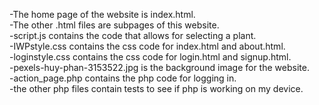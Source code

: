 -The home page of the website is index.html. \
-The other .html files are subpages of this website. \
-script.js contains the code that allows for selecting a plant. \
-IWPstyle.css contains the css code for index.html and about.html. \
-loginstyle.css contains the css code for login.html and signup.html. \
-pexels-huy-phan-3153522.jpg is the background image for the website. \
-action_page.php contains the php code for logging in. \
-the other php files contain tests to see if php is working on my device. 
